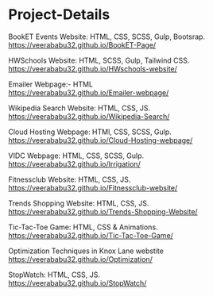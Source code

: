 # Project-Details

BookET Events Website: HTML, CSS, SCSS, Gulp, Bootsrap.                                                                 
https://veerababu32.github.io/BookET-Page/

HWSchools Website: HTML, SCSS, Gulp, Tailwind CSS.                                                                                                                
https://veerababu32.github.io/HWschools-website/                                                                         
                   
Emailer Webpage:- HTML                                                                                                                                                 
https://veerababu32.github.io/Emailer-webpage/

Wikipedia Search Website: HTML, CSS, JS.                                                                                                                               
https://veerababu32.github.io/Wikipedia-Search/

Cloud Hosting Webpage: HTMl, CSS, SCSS, Gulp.                                                                                                                          
https://veerababu32.github.io/Cloud-Hosting-webpage/

VIDC Webpage: HTML, CSS, SCSS, Gulp.                                                                                                                                   
https://veerababu32.github.io/Irrigation/

Fitnessclub Website: HTML, CSS, JS.                                                                                                                            
https://veerababu32.github.io/Fitnessclub-website/

Trends Shopping Website: HTML, CSS, JS.                                                                                                                                 
https://veerababu32.github.io/Trends-Shopping-Website/

Tic-Tac-Toe Game: HTML, CSS & Animations.                                                                                                                               
https://veerababu32.github.io/Tic-Tac-Toe-Game/

Optimization Techniques in Knox Lane webstite                                                                         
https://veerababu32.github.io/Optimization/

StopWatch: HTML, CSS, JS.                                          
https://veerababu32.github.io/StopWatch/
